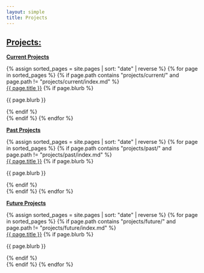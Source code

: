 ```yaml
---
layout: simple
title: Projects
---
```


## <a href="/projects/">Projects:</a>

**[Current Projects](/projects/current/)**  
<div class="row" markdown="0">
  {% assign sorted_pages = site.pages | sort: "date" | reverse %}
  {% for page in sorted_pages %}
    {% if page.path contains "projects/current/" and page.path != "projects/current/index.md" %}
      <div class="card">
          <div class="card-body">
              <a href="{{ page.url }}">{{ page.title }}</a>
              {% if page.blurb %}<p>{{ page.blurb }}</p>{% endif %}
          </div>
      </div>
    {% endif %}
  {% endfor %}
</div>

**[Past Projects](/projects/past/)**  
<div class="row" markdown="0">
  {% assign sorted_pages = site.pages | sort: "date" | reverse %}
  {% for page in sorted_pages %}
    {% if page.path contains "projects/past/" and page.path != "projects/past/index.md" %}
      <div class="card">
          <div class="card-body">
              <a href="{{ page.url }}">{{ page.title }}</a>
              {% if page.blurb %}<p>{{ page.blurb }}</p>{% endif %}
          </div>
      </div>
    {% endif %}
  {% endfor %}
</div>


**[Future Projects](/projects/future/)** 
<div class="row" markdown="0">
  {% assign sorted_pages = site.pages | sort: "date" | reverse %}
  {% for page in sorted_pages %}
    {% if page.path contains "projects/future/" and page.path != "projects/future/index.md" %}
      <div class="card">
          <div class="card-body">
              <a href="{{ page.url }}">{{ page.title }}</a>
              {% if page.blurb %}<p>{{ page.blurb }}</p>{% endif %}
          </div>
      </div>
    {% endif %}
  {% endfor %}
</div>
